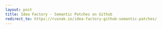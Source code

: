 ```yaml
---
layout: post
title: Idea Factory - Semantic Patches on Github
redirect_to: https://rusnak.io/idea-factory-github-semantic-patches/
---
```

